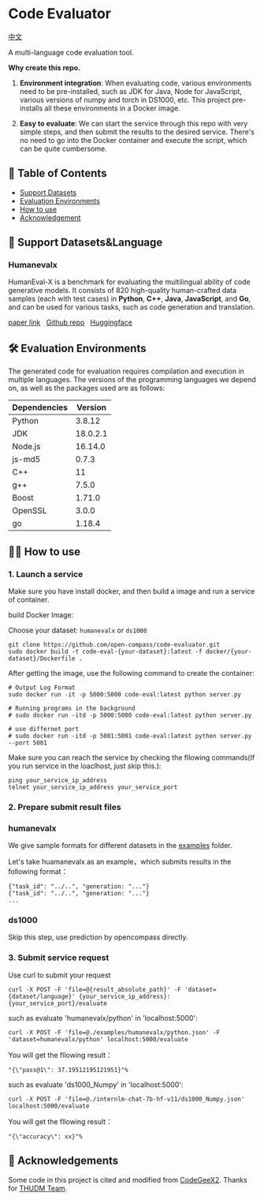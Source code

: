 # Code Evaluator

[中文](./README_CN.md)

A multi-language code evaluation tool.

**Why create this repo.**

1. **Environment integration**: When evaluating code, various environments need to be pre-installed, such as JDK for Java, Node for JavaScript, various versions of numpy and torch in DS1000, etc. This project pre-installs all these environments in a Docker image.

2. **Easy to evaluate**: We can start the service through this repo with very simple steps, and then submit the results to the desired service. There's no need to go into the Docker container and execute the script, which can be quite cumbersome.

## 📄 Table of Contents

- [Support Datasets](#-support-datasets-)
- [Evaluation Environments](#-evaluation-environments-)
- [How to use](#-how-to-use-)
- [Acknowledgement](#-acknowledgement-)

## 📖 Support Datasets&Language

### Humanevalx

HumanEval-X is a benchmark for evaluating the multilingual ability of code generative models. It consists of 820 high-quality human-crafted data samples (each with test cases) in **Python**, **C++**, **Java**, **JavaScript**, and **Go**, and can be used for various tasks, such as code generation and translation.

[paper link](https://arxiv.org/abs/2303.17568)   &nbsp;  [Github repo](https://github.com/THUDM/CodeGeeX2)  &nbsp;  [Huggingface](https://huggingface.co/datasets/THUDM/humaneval-x)

## 🛠️ Evaluation Environments

The generated code for evaluation requires compilation and execution in multiple languages. The versions of the programming languages we depend on, as well as the packages used are as follows:

| Dependencies | Version |
| ------- | -------- |
| Python  | 3.8.12   |
| JDK     | 18.0.2.1 |
| Node.js | 16.14.0  |
| js-md5  | 0.7.3    |
| C++     | 11       |
| g++     | 7.5.0    |
| Boost   | 1.71.0   |
| OpenSSL | 3.0.0    |
| go      | 1.18.4   |

## 👨‍🏫 How to use

### 1. Launch a service

Make sure you have install docker, and then build a image and run a service of container.

build Docker Image:

Choose your dataset: `humanevalx` or `ds1000`

```shell
git clone https://github.com/open-compass/code-evaluator.git
sudo docker build -t code-eval-{your-dataset}:latest -f docker/{your-dataset}/Dockerfile .
```

After getting the image, use the following command to create the container:

```shell
# Output Log Format
sudo docker run -it -p 5000:5000 code-eval:latest python server.py

# Running programs in the background
# sudo docker run -itd -p 5000:5000 code-eval:latest python server.py

# use differnet port
# sudo docker run -itd -p 5001:5001 code-eval:latest python server.py --port 5001
```

Make sure you can reach the service by checking the fllowing commands(If you run service in the loaclhost, just skip this.):

```shell
ping your_service_ip_address
telnet your_service_ip_address your_service_port
```

### 2. Prepare submit result files


### humanevalx
We give sample formats for different datasets in the [examples](./examples/) folder.

Let's take huamanevalx as an example，which submits results in the following format：

```text
{"task_id": "../..", "generation: "..."}
{"task_id": "../..", "generation: "..."}
...
```

### ds1000

Skip this step, use prediction by opencompass directly.

### 3. Submit service request

Use curl to submit your request

```shell
curl -X POST -F 'file=@{result_absolute_path}' -F 'dataset={dataset/language}' {your_service_ip_address}:{your_service_port}/evaluate
```

such as evaluate 'humanevalx/python' in 'localhost:5000':

```shell
curl -X POST -F 'file=@./examples/humanevalx/python.json' -F 'dataset=humanevalx/python' localhost:5000/evaluate
```

You will get the fllowing result：

```text
"{\"pass@1\": 37.19512195121951}"% 
```

such as evaluate 'ds1000_Numpy' in 'localhost:5000':

```shell
curl -X POST -F 'file=@./internlm-chat-7b-hf-v11/ds1000_Numpy.json' localhost:5000/evaluate
```

You will get the fllowing result：

```text
"{\"accuracy\": xx}"%
```

## 🤝 Acknowledgements

Some code in this project is cited and modified from [CodeGeeX2](https://github.com/THUDM/CodeGeeX2). Thanks for [THUDM Team](https://github.com/THUDM).
